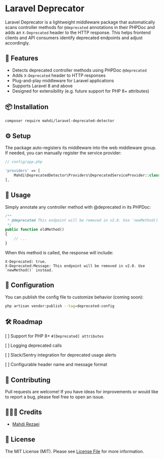 # Laravel Deprecator

Laravel Deprecator is a lightweight middleware package that automatically scans controller methods for `@deprecated` annotations in their PHPDoc and adds an `X-Deprecated` header to the HTTP response. This helps frontend clients and API consumers identify deprecated endpoints and adjust accordingly.

## 🚀 Features

- Detects deprecated controller methods using PHPDoc `@deprecated`
- Adds `X-Deprecated` header to HTTP responses
- Plug-and-play middleware for Laravel applications
- Supports Laravel 8 and above
- Designed for extensibility (e.g. future support for PHP 8+ attributes)

## 📦 Installation

```bash
composer require mahdi/laravel-deprecated-detector
```

## ⚙️ Setup
The package auto-registers its middleware into the web middleware group. If needed, you can manually register the service provider:

```php
// config/app.php

'providers' => [
    Mahdi\DeprecatedDetector\Providers\DeprecatedServiceProvider::class,
],
```
## 🧪 Usage
Simply annotate any controller method with @deprecated in its PHPDoc:

```php
/**
 * @deprecated This endpoint will be removed in v2.0. Use `newMethod()` instead.
 */
public function oldMethod()
{
    // ...
}
```

When this method is called, the response will include:

```Code
X-Deprecated: true.
X-Deprecated-Message: This endpoint will be removed in v2.0. Use `newMethod()` instead.
```
## 🔧 Configuration
You can publish the config file to customize behavior (coming soon):

```bash
php artisan vendor:publish --tag=deprecated-config
```

## 🛠️ Roadmap
[ ] Support for PHP 8+ `#[Deprecated] attributes`

[ ] Logging deprecated calls

[ ] Slack/Sentry integration for deprecated usage alerts

[ ] Configurable header name and message format

## 🤝 Contributing
Pull requests are welcome! If you have ideas for improvements or would like to report a bug, please feel free to open an issue.


## 👨🏻‍💻 Credits

- [Mahdi Rezaei](https://github.com/mahdirezaei-dev)

## 📄 License

The MIT License (MIT). Please see [License File](LICENSE.md) for more information.
